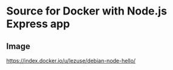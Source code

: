 # Source for Docker with Node.js Express app

## Image
https://index.docker.io/u/lezuse/debian-node-hello/


